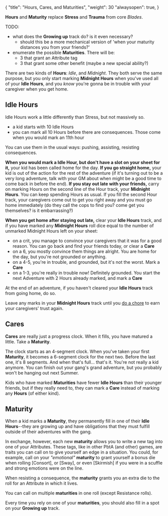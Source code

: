 {
  "title": "Hours, Cares, and Maturities",
  "weight": 30
  "alwaysopen": true,
}

**Hours** and **Maturity** replace **Stress** and **Trauma** from core
_Blades_.

<!--more-->

TODO:

- what does the **Growing up** track do? is it even necessary?
  - should this be a more mechanical version of 'when your maturity distances
    you from your friends?'
- enumerate the possible **Maturities**. There will be:
  - 3 that grant an Attribute tag
  - 3 that grant some other benefit (maybe a new special ability?)


There are two kinds of **Hours**: *Idle*, and *Midnight*. They both serve the
same purpose, but you only start marking **Midnight Hours** when you've used all
of your **Idle Hours**, and you *know* you're gonna be in trouble with your
caregiver when you get home.

## Idle Hours

Idle Hours work a little differently than Stress, but not massively so.

- a kid starts with 10 Idle Hours
- you can mark all 10 Hours before there are consequences. Those come when you
would mark an 11th hour

You can use them in the usual ways: pushing, assisting, resisting consequences.

**When you would mark a Idle Hour, but don't have a slot on your sheet for
it,**
your kid has been called home for the day. **If you go straight home,** your kid is
out of the action for the rest of the adventure (if it's turning out to be a
very long adventure, talk with your GM about when might be a good time to come
back in before the end). **If you stay out late with your friends,** carry on
marking Hours on the second line of the Hour track, your **Midnight Hours**. You can keep spending Hours
as usual. If you fill the second Hour track, your caregivers come out to get you
right away
and you must go home immediately (do they call the cops to find you? come get
you themselves? is it embarrassing?)

**When you get home after staying out late,** clear your **Idle Hours** track,
and if you have marked any **Midnight Hours** roll dice equal to the number
of unmarked Midnight Hours left on your sheet:

- on a crit, you manage to convince your caregivers that it was for a good
reason. You can go back and find your friends today, or clear a **Care**
- on a 6, you mostly convince them things are alright. You are home for the day,
but you're not grounded or anything.
- on a 4-5, you're in trouble, and grounded, but it's not the worst.
Mark a **Care**
- on a 1-3, you're really in trouble now! Definitely grounded. You start the
next Adventure with 2 Hours already marked, and mark a **Care**

At the end of an adventure, if you haven't cleared your **Idle Hours** track
from going home, do so.

Leave any marks in your **Midnight Hours** track until you [do a
chore](chores/) to earn
your caregivers' trust again.

## Cares

**Cares** are really just a progress clock. When it fills, you have matured a little. Take a
**Maturity**.

The clock starts as an 4-segment clock. When you've taken your first
**Maturity**, it becomes a 6-segment clock for the next two. Before the last one, it's 8 segments.
And when that's full... that's it. You're not really a kid anymore. You can
finish out your gang's grand adventure, but you probably won't be hanging out
next Summer.

Kids who have marked **Maturities** have fewer **Idle Hours** than their younger
friends, but if they really need to, they can mark a **Care** instead of marking
any **Hours** (of either kind).

## Maturity

When a kid marks a **Maturity**, they permanently fill in one of their **Idle
Hours**--they are growing up and have obligations that they must fulfill outside
of their adventures with the gang.

In exchange, however, each new **maturity** allows you to write a new tag into
one of your Attributes. These tags, like in other PbtA (and other) games, are
traits you can call on to give
yourself an edge in a situation. You could, for example, call on your
*"emotional"* **maturity** to grant yourself a bonus die when rolling
[Consort], or [Sway], or even [Skirmish] if you were in a scuffle and
strong emotions were on the line.

When resisting a consequence, the **maturity** grants you an extra die to the
roll for an Attribute in which it lives.

You can call on multiple **maturities** in one roll (except Resistance rolls).

Every time you rely on one of your **maturities**, you should also fill in a
spot on your **Growing up** track.
